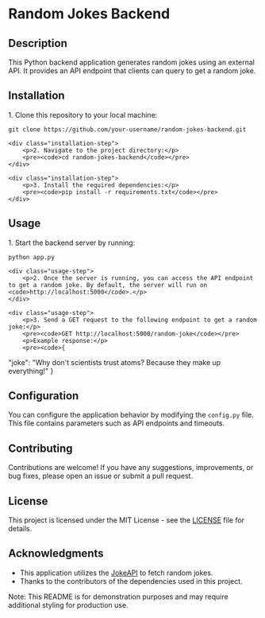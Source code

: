 <h1>Random Jokes Backend</h1>

<h2>Description</h2>
<p>This Python backend application generates random jokes using an external API. It provides an API endpoint that clients can query to get a random joke.</p>

<h2>Installation</h2>
<div class="installation-steps">
    <div class="installation-step">
        <p>1. Clone this repository to your local machine:</p>
        <pre><code>git clone https://github.com/your-username/random-jokes-backend.git</code></pre>
    </div>

    <div class="installation-step">
        <p>2. Navigate to the project directory:</p>
        <pre><code>cd random-jokes-backend</code></pre>
    </div>

    <div class="installation-step">
        <p>3. Install the required dependencies:</p>
        <pre><code>pip install -r requirements.txt</code></pre>
    </div>
</div>

<h2>Usage</h2>
<div class="usage-steps">
    <div class="usage-step">
        <p>1. Start the backend server by running:</p>
        <pre><code>python app.py</code></pre>
    </div>

    <div class="usage-step">
        <p>2. Once the server is running, you can access the API endpoint to get a random joke. By default, the server will run on <code>http://localhost:5000</code>.</p>
    </div>

    <div class="usage-step">
        <p>3. Send a GET request to the following endpoint to get a random joke:</p>
        <pre><code>GET http://localhost:5000/random-joke</code></pre>
        <p>Example response:</p>
        <pre><code>{
"joke": "Why don't scientists trust atoms? Because they make up everything!"
}</code></pre>
    </div>
</div>

<h2>Configuration</h2>
<div class="config-step">
    <p>You can configure the application behavior by modifying the <code>config.py</code> file. This file contains parameters such as API endpoints and timeouts.</p>
</div>

<h2>Contributing</h2>
<p>Contributions are welcome! If you have any suggestions, improvements, or bug fixes, please open an issue or submit a pull request.</p>

<h2>License</h2>
<p>This project is licensed under the MIT License - see the <a href="LICENSE">LICENSE</a> file for details.</p>

<h2>Acknowledgments</h2>
<ul class="acknowledgments">
    <li>This application utilizes the <a href="https://jokeapi.dev/">JokeAPI</a> to fetch random jokes.</li>
    <li>Thanks to the contributors of the dependencies used in this project.</li>
</ul>

<div class="note">
    <p>Note: This README is for demonstration purposes and may require additional styling for production use.</p>
</div>
